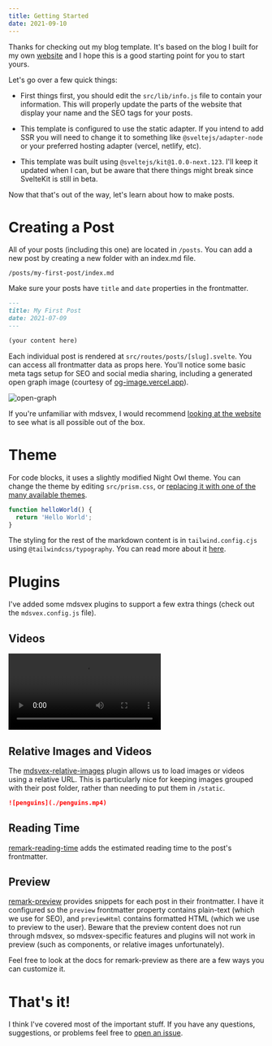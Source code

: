 ```yaml
---
title: Getting Started
date: 2021-09-10
---
```


Thanks for checking out my blog template. It's based on the blog I built for my own [website](https://mattjennings.io) and I hope this is a good starting point for you to start yours.

Let's go over a few quick things:

- First things first, you should edit the `src/lib/info.js` file to contain your information. This will properly update the parts of the website that display your name and the SEO tags for your posts.

- This template is configured to use the static adapter. If you intend to add SSR you will need to change it to something like `@sveltejs/adapter-node` or your preferred hosting adapter (vercel, netlify, etc).

- This template was built using `@sveltejs/kit@1.0.0-next.123`. I'll keep it updated when I can, but be aware that there things might break since SvelteKit is still in beta.

Now that that's out of the way, let's learn about how to make posts.

# Creating a Post

All of your posts (including this one) are located in `/posts`. You can add a new post by creating a new folder with an index.md file.

```
/posts/my-first-post/index.md
```

Make sure your posts have `title` and `date` properties in the frontmatter.

```md
---
title: My First Post
date: 2021-07-09
---

(your content here)
```

Each individual post is rendered at `src/routes/posts/[slug].svelte`. You can access all frontmatter data as props here. You'll notice some basic meta tags setup for SEO and social media sharing, including a generated open graph image (courtesy of [og-image.vercel.app](https://og-image.vercel.app)).

![open-graph](https://og-image.vercel.app/**Getting%20Started**?theme=light&md=1&fontSize=100px&images=https%3A%2F%2Fassets.vercel.com%2Fimage%2Fupload%2Ffront%2Fassets%2Fdesign%2Fhyper-color-logo.svg)

If you're unfamiliar with mdsvex, I would recommend [looking at the website](https://mdsvex.com/playground) to see what is all possible out of the box.

# Theme

For code blocks, it uses a slightly modified Night Owl theme. You can change the theme by editing `src/prism.css`, or [replacing it with one of the many available themes](https://github.com/PrismJS/prism-themes/tree/master/themes).

```javascript
function helloWorld() {
  return 'Hello World';
}
```

The styling for the rest of the markdown content is in `tailwind.config.cjs` using `@tailwindcss/typography`. You can read more about it [here](https://github.com/tailwindlabs/tailwindcss-typography).

# Plugins

I've added some mdsvex plugins to support a few extra things (check out the `mdsvex.config.js` file).

## Videos

![penguins](./penguins.mp4)

## Relative Images and Videos

The [mdsvex-relative-images](https://github.com/mattjennings/mdsvex-relative-images) plugin allows us to load images or videos using a relative URL. This is particularly nice for keeping images grouped with their post folder, rather than needing to put them in `/static`.

```md
![penguins](./penguins.mp4)
```

## Reading Time

[remark-reading-time](https://github.com/mattjennings/remark-reading-time) adds the estimated reading time to the post's frontmatter.

## Preview

[remark-preview](https://github.com/mattjennings/remark-preview) provides snippets for each post in their frontmatter. I have it configured so the `preview` frontmatter property contains plain-text (which we use for SEO), and `previewHtml` contains formatted HTML (which we use to preview to the user). Beware that the preview content does not run through mdsvex, so mdsvex-specific features and plugins will not work in preview (such as components, or relative images unfortunately).

Feel free to look at the docs for remark-preview as there are a few ways you can customize it.

# That's it!

I think I've covered most of the important stuff. If you have any questions, suggestions, or problems feel free to [open an issue](https://github.com/mattjennings/sveltekit-blog-template/issues).
